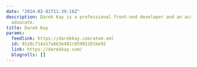 ```yaml
---
date: "2024-02-01T11:39:16Z"
description: Darek Kay is a professional front-end developer and an accessibility
  advocate.
title: Darek Kay
params:
  feedlink: https://darekkay.com/atom.xml
  id: 9128c714a17a663e481c65901281be92
  link: https://darekkay.com/
  blogrolls: []
---
```

